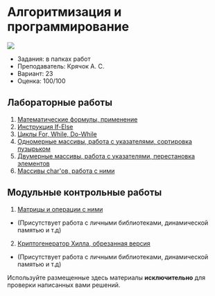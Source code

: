 # Алгоритмизация и программирование

![](https://img.shields.io/badge/Programming%20lang-C-informational?style=flat-square&logo=C&logoColor=white&color=5194f0)

- Задания: в папках работ
- Преподаватель: Крячок А. С.
- Вариант: 23
- Оценка: 100/100<br>

## Лабораторные работы
1. [Математические формулы, применение](https://github.com/xairaven/kpi_labs/tree/main/1stSemester/Algorithmization%20and%20programming%20(I)/Lab1)
2. [Инструкция If-Else](https://github.com/xairaven/kpi_labs/tree/main/1stSemester/Algorithmization%20and%20programming%20(I)/Lab2)
3. [Циклы For, While, Do-While](https://github.com/xairaven/kpi_labs/tree/main/1stSemester/Algorithmization%20and%20programming%20(I)/Lab3)
4. [Одномерные массивы, работа с указателями, сортировка пузырьком](https://github.com/xairaven/kpi_labs/tree/main/1stSemester/Algorithmization%20and%20programming%20(I)/Lab4)
5. [Двумерные массивы, работа с указателями, перестановка элементов](https://github.com/xairaven/kpi_labs/tree/main/1stSemester/Algorithmization%20and%20programming%20(I)/Lab5)
6. [Массивы char'ов, работа с ними](https://github.com/xairaven/kpi_labs/tree/main/1stSemester/Algorithmization%20and%20programming%20(I)/Lab6)

## Модульные контрольные работы
1. [Матрицы и операции с ними](https://github.com/xairaven/kpi_labs/tree/main/1stSemester/Algorithmization%20and%20programming%20(I)/Modular%20Control%20Work%201)
- (Присутствует работа с личными библиотеками, динамической памятью и т.д)
2. [Криптогенератор Хилла, обрезанная версия](https://github.com/xairaven/kpi_labs/tree/main/1stSemester/Algorithmization%20and%20programming%20(I)/Modular%20Control%20Work%202)
- (Присутствует работа с личными библиотеками, динамической памятью и т.д)

Используйте размещенные здесь материалы **исключительно** для проверки написанных вами решений.

